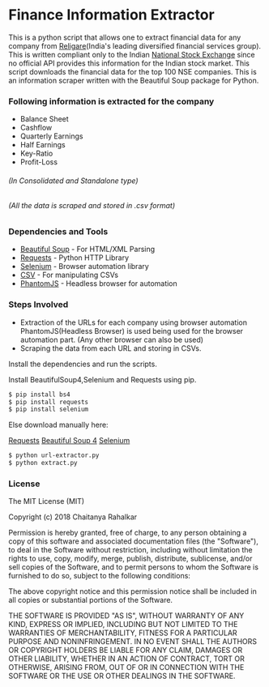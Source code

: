 # Finance Information Extractor

This is a python script that allows one to extract financial data for any company from [Religare](http://religare.com)(India's leading diversified financial services group). This is written compliant only to the Indian [National Stock Exchange](https://www.nseindia.com/) since no official API provides this information for the Indian stock market. This script downloads the financial data for the top 100 NSE companies.
This is an information scraper written with the Beautiful Soup package for Python.

### Following information is extracted for the company
  - Balance Sheet
  - Cashflow 
  - Quarterly Earnings
  - Half Earnings
  - Key-Ratio
  - Profit-Loss 
###### (In Consolidated and Standalone type)
###### (All the data is scraped and stored in .csv format)

### Dependencies and Tools

* [Beautiful Soup](https://readthedocs.org/projects/beautiful-soup-4/) - For HTML/XML Parsing 
* [Requests](http://docs.python-requests.org/en/master/) - Python HTTP Library
* [Selenium](http://selenium-python.readthedocs.io/) - Browser automation library 
* [CSV](https://docs.python.org/2/library/csv.html) - For manipulating CSVs
* [PhantomJS](http://phantomjs.org/download.html) - Headless browser for automation

### Steps Involved
* Extraction of the URLs for each company using browser automation
  PhantomJS(Headless Browser) is used being used for the browser automation part. (Any other browser can also be used)
* Scraping the data from each URL and storing in CSVs.

Install the dependencies and run the scripts.

Install BeautifulSoup4,Selenium and Requests using pip.
```sh
$ pip install bs4
$ pip install requests
$ pip install selenium
```

Else download manually here:

[Requests](https://pypi.python.org/pypi/requests/)
[Beautiful Soup 4](https://pypi.org/project/beautifulsoup4/)
[Selenium](https://pypi.org/project/selenium/)

```sh 
$ python url-extractor.py
$ python extract.py
```
### License

The MIT License (MIT)

Copyright (c) 2018 Chaitanya Rahalkar

Permission is hereby granted, free of charge, to any person obtaining a copy of this software and associated documentation files (the "Software"), to deal in the Software without restriction, including without limitation the rights to use, copy, modify, merge, publish, distribute, sublicense, and/or sell copies of the Software, and to permit persons to whom the Software is furnished to do so, subject to the following conditions:

The above copyright notice and this permission notice shall be included in all copies or substantial portions of the Software.

THE SOFTWARE IS PROVIDED "AS IS", WITHOUT WARRANTY OF ANY KIND, EXPRESS OR IMPLIED, INCLUDING BUT NOT LIMITED TO THE WARRANTIES OF MERCHANTABILITY, FITNESS FOR A PARTICULAR PURPOSE AND NONINFRINGEMENT. IN NO EVENT SHALL THE AUTHORS OR COPYRIGHT HOLDERS BE LIABLE FOR ANY CLAIM, DAMAGES OR OTHER LIABILITY, WHETHER IN AN ACTION OF CONTRACT, TORT OR OTHERWISE, ARISING FROM, OUT OF OR IN CONNECTION WITH THE SOFTWARE OR THE USE OR OTHER DEALINGS IN THE SOFTWARE.
